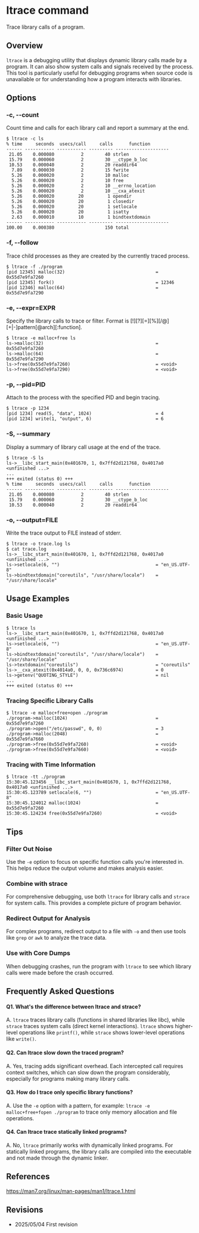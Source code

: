 # ltrace command

Trace library calls of a program.

## Overview

`ltrace` is a debugging utility that displays dynamic library calls made by a program. It can also show system calls and signals received by the process. This tool is particularly useful for debugging programs when source code is unavailable or for understanding how a program interacts with libraries.

## Options

### **-c, --count**

Count time and calls for each library call and report a summary at the end.

```console
$ ltrace -c ls
% time     seconds  usecs/call     calls      function
------ ----------- ----------- --------- --------------------
 21.05    0.000080          2        40 strlen
 15.79    0.000060          2        30 __ctype_b_loc
 10.53    0.000040          2        20 readdir64
  7.89    0.000030          2        15 fwrite
  5.26    0.000020          2        10 malloc
  5.26    0.000020          2        10 free
  5.26    0.000020          2        10 __errno_location
  5.26    0.000020          2        10 __cxa_atexit
  5.26    0.000020         20         1 opendir
  5.26    0.000020         20         1 closedir
  5.26    0.000020         20         1 setlocale
  5.26    0.000020         20         1 isatty
  2.63    0.000010         10         1 bindtextdomain
------ ----------- ----------- --------- --------------------
100.00    0.000380                   150 total
```

### **-f, --follow**

Trace child processes as they are created by the currently traced process.

```console
$ ltrace -f ./program
[pid 12345] malloc(32)                                  = 0x55d7e9fa7260
[pid 12345] fork()                                      = 12346
[pid 12346] malloc(64)                                  = 0x55d7e9fa7290
```

### **-e, --expr=EXPR**

Specify the library calls to trace or filter. Format is [!][?][=][%][/@][+|-]pattern[@arch][:function].

```console
$ ltrace -e malloc+free ls
ls->malloc(32)                                          = 0x55d7e9fa7260
ls->malloc(64)                                          = 0x55d7e9fa7290
ls->free(0x55d7e9fa7260)                                = <void>
ls->free(0x55d7e9fa7290)                                = <void>
```

### **-p, --pid=PID**

Attach to the process with the specified PID and begin tracing.

```console
$ ltrace -p 1234
[pid 1234] read(5, "data", 1024)                        = 4
[pid 1234] write(1, "output", 6)                        = 6
```

### **-S, --summary**

Display a summary of library call usage at the end of the trace.

```console
$ ltrace -S ls
ls->__libc_start_main(0x401670, 1, 0x7ffd2d121768, 0x4017a0 <unfinished ...>
...
+++ exited (status 0) +++
% time     seconds  usecs/call     calls      function
------ ----------- ----------- --------- --------------------
 21.05    0.000080          2        40 strlen
 15.79    0.000060          2        30 __ctype_b_loc
 10.53    0.000040          2        20 readdir64
```

### **-o, --output=FILE**

Write the trace output to FILE instead of stderr.

```console
$ ltrace -o trace.log ls
$ cat trace.log
ls->__libc_start_main(0x401670, 1, 0x7ffd2d121768, 0x4017a0 <unfinished ...>
ls->setlocale(6, "")                                    = "en_US.UTF-8"
ls->bindtextdomain("coreutils", "/usr/share/locale")    = "/usr/share/locale"
```

## Usage Examples

### Basic Usage

```console
$ ltrace ls
ls->__libc_start_main(0x401670, 1, 0x7ffd2d121768, 0x4017a0 <unfinished ...>
ls->setlocale(6, "")                                    = "en_US.UTF-8"
ls->bindtextdomain("coreutils", "/usr/share/locale")    = "/usr/share/locale"
ls->textdomain("coreutils")                             = "coreutils"
ls->__cxa_atexit(0x4014a0, 0, 0, 0x736c6974)            = 0
ls->getenv("QUOTING_STYLE")                             = nil
...
+++ exited (status 0) +++
```

### Tracing Specific Library Calls

```console
$ ltrace -e malloc+free+open ./program
./program->malloc(1024)                                 = 0x55d7e9fa7260
./program->open("/etc/passwd", 0, 0)                    = 3
./program->malloc(2048)                                 = 0x55d7e9fa7660
./program->free(0x55d7e9fa7260)                         = <void>
./program->free(0x55d7e9fa7660)                         = <void>
```

### Tracing with Time Information

```console
$ ltrace -tt ./program
15:30:45.123456 __libc_start_main(0x401670, 1, 0x7ffd2d121768, 0x4017a0 <unfinished ...>
15:30:45.123789 setlocale(6, "")                        = "en_US.UTF-8"
15:30:45.124012 malloc(1024)                            = 0x55d7e9fa7260
15:30:45.124234 free(0x55d7e9fa7260)                    = <void>
```

## Tips

### Filter Out Noise

Use the `-e` option to focus on specific function calls you're interested in. This helps reduce the output volume and makes analysis easier.

### Combine with strace

For comprehensive debugging, use both `ltrace` for library calls and `strace` for system calls. This provides a complete picture of program behavior.

### Redirect Output for Analysis

For complex programs, redirect output to a file with `-o` and then use tools like `grep` or `awk` to analyze the trace data.

### Use with Core Dumps

When debugging crashes, run the program with `ltrace` to see which library calls were made before the crash occurred.

## Frequently Asked Questions

#### Q1. What's the difference between ltrace and strace?
A. `ltrace` traces library calls (functions in shared libraries like libc), while `strace` traces system calls (direct kernel interactions). `ltrace` shows higher-level operations like `printf()`, while `strace` shows lower-level operations like `write()`.

#### Q2. Can ltrace slow down the traced program?
A. Yes, tracing adds significant overhead. Each intercepted call requires context switches, which can slow down the program considerably, especially for programs making many library calls.

#### Q3. How do I trace only specific library functions?
A. Use the `-e` option with a pattern, for example: `ltrace -e malloc+free+fopen ./program` to trace only memory allocation and file operations.

#### Q4. Can ltrace trace statically linked programs?
A. No, `ltrace` primarily works with dynamically linked programs. For statically linked programs, the library calls are compiled into the executable and not made through the dynamic linker.

## References

https://man7.org/linux/man-pages/man1/ltrace.1.html

## Revisions

- 2025/05/04 First revision